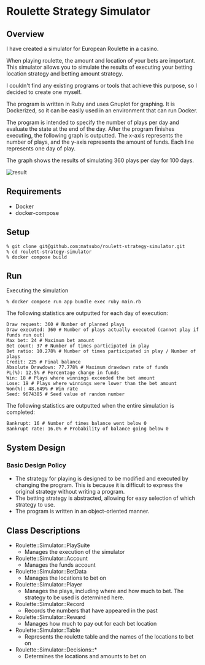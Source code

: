 # Roulette Strategy Simulator

## Overview

I have created a simulator for European Roulette in a casino.

When playing roulette, the amount and location of your bets are important. This simulator allows you to simulate the results of executing your betting location strategy and betting amount strategy.

I couldn't find any existing programs or tools that achieve this purpose, so I decided to create one myself.

The program is written in Ruby and uses Gnuplot for graphing. It is Dockerized, so it can be easily used in an environment that can run Docker.

The program is intended to specify the number of plays per day and evaluate the state at the end of the day. After the program finishes executing, the following graph is outputted. The x-axis represents the number of plays, and the y-axis represents the amount of funds. Each line represents one day of play.

The graph shows the results of simulating 360 plays per day for 100 days.

![result](https://user-images.githubusercontent.com/98103/200162790-ff4136e5-4267-4ecd-b087-c14df768bfed.png)

## Requirements

- Docker
- docker-compose

## Setup

```
% git clone git@github.com:matsubo/roulett-strategy-simulator.git
% cd roulett-strategy-simulator
% docker compose build
```

## Run

Executing the simulation

```
% docker compose run app bundle exec ruby main.rb
```

The following statistics are outputted for each day of execution:

```
Draw request: 360 # Number of planned plays
Draw executed: 360 # Number of plays actually executed (cannot play if funds run out)
Max bet: 24 # Maximum bet amount
Bet count: 37 # Number of times participated in play
Bet ratio: 10.278% # Number of times participated in play / Number of plays
Credit: 225 # Final balance
Absolute Drawdown: 77.778% # Maximum drawdown rate of funds
PL(%): 12.5% # Percentage change in funds
Win: 18 # Plays where winnings exceeded the bet amount
Lose: 19 # Plays where winnings were lower than the bet amount
Won(%): 48.649% # Win rate
Seed: 9674385 # Seed value of random number
```

The following statistics are outputted when the entire simulation is completed:

```
Bankrupt: 16 # Number of times balance went below 0
Bankrupt rate: 16.0% # Probability of balance going below 0
```

## System Design

### Basic Design Policy

- The strategy for playing is designed to be modified and executed by changing the program. This is because it is difficult to express the original strategy without writing a program.
- The betting strategy is abstracted, allowing for easy selection of which strategy to use.
- The program is written in an object-oriented manner.

## Class Descriptions

- Roulette::Simulator::PlaySuite
  - Manages the execution of the simulator
- Roulette::Simulator::Account
  - Manages the funds account
- Roulette::Simulator::BetData
  - Manages the locations to bet on
- Roulette::Simulator::Player
  - Manages the plays, including where and how much to bet. The strategy to be used is determined here.
- Roulette::Simulator::Record
  - Records the numbers that have appeared in the past
- Roulette::Simulator::Reward
  - Manages how much to pay out for each bet location
- Roulette::Simulator::Table
  - Represents the roulette table and the names of the locations to bet on
- Roulette::Simulator::Decisions::*
  - Determines the locations and amounts to bet on
